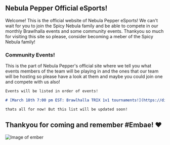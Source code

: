 ## Nebula Pepper Official eSports!

Welcome! This is the official website of Nebula Pepper eSports! We can't wait for you to join the Spicy Nebula family and be able to compete in our monthly Brawlhalla events and some community events. Thankyou so much for visiting this site so please, consider becoming a meber of the Spicy Nebula family!

### Community Events!

This is the part of Nebula Pepper's official site where we tell you what events members of the team will be playing in and the ones that our team will be hosting so please have a look at them and maybe you could join one and compete with us also!

```markdown
Events will be listed in order of events!

# [March 18th 7:00 pm EST: Brawlhalla TRIX 1v1 tournaments!](https://discord.gg/RMBXBFR)

thats all for now! But this list will be updated soon!
```

## Thankyou for coming and remember #Embae! :heart:
![Image of ember](http://wiki.brawlhalla.com/images/6/61/EMBER_base_Lovestruck_Colors.png)

